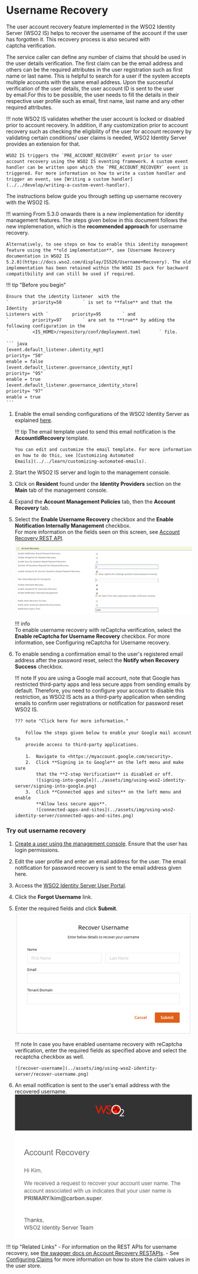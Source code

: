 # Username Recovery

The user account recovery feature implemented in the WSO2 Identity
Server (WSO2 IS) helps to recover the username of the account if the user has
forgotten it. This recovery process is also secured with
captcha verification.

The service caller can define any number of claims that should be used
in the user details verification. The first claim can be the email
address and others can be the required attributes in the user
registration such as first name or last name. This is helpful to search
for a user if the system accepts multiple accounts with the same email
address. Upon the successful verification of the user details, the user
account ID is sent to the user by email.For this to be possible, the
user needs to fill the details in their respective user profile such as
email, first name, last name and any other required attributes.

!!! note
	WSO2 IS validates whether the user account is locked or disabled prior to account recovery. In addition, if any customization prior to account recovery such as checking the eligibility of the user for account recovery by validating certain conditions/ user claims is needed, WSO2 Identity Server provides an extension for that.

	WSO2 IS triggers the `PRE_ACCOUNT_RECOVERY` event prior to user account recovery using the WSO2 IS eventing framework. A custom event handler can be written upon which the `PRE_ACCOUNT_RECOVERY` event is triggered. For more information on how to write a custom handler and trigger an event, see [Writing a custom handler](../../develop/writing-a-custom-event-handler).

The instructions below guide you through setting up username recovery
with the WSO2 IS.

!!! warning
    From 5.3.0 onwards there is a new implementation for identity management
    features. The steps given below in this document follows the new
    implemenation, which is the **recommended approach** for username
    recovery.
    
    Alternatively, to see steps on how to enable this identity management
    feature using the **old implementation**, see [Username Recovery
    documentation in WSO2 IS
    5.2.0](https://docs.wso2.com/display/IS520/Username+Recovery). The old
    implementation has been retained within the WSO2 IS pack for backward
    compatitbility and can still be used if required.
    
    
!!! tip "Before you begin"
    
    Ensure that the identity listener  with the
    `         priority=50        ` is set to **false** and that the Identity
    Listeners with `         priority=95        ` and
    `         priority=97        ` are set to **true** by adding the following configuration in the
    `         <IS_HOME>/repository/conf/deployment.toml       ` file.
    
    ``` java
    [event.default_listener.identity_mgt]
    priority= "50"
    enable = false
    [event.default_listener.governance_identity_mgt]
    priority= "95"
    enable = true
    [event.default_listener.governance_identity_store]
    priority= "97"
    enable = true
    ```


1.  Enable the email sending configurations of the WSO2 Identity Server
    as explained [here](../../setup/configuring-email-sending).

    !!! tip
        The email template used to send this email notification is
        the **AccountIdRecovery** template.
    
        You can edit and customize the email template. For more information
        on how to do this, see [Customizing Automated
        Emails](../../learn/customizing-automated-emails).
    

2.  Start the WSO2 IS server and login to the management console.

3.  Click on **Resident** found under the **Identity Providers** section
    on the **Main** tab of the management console.
4.  Expand the **Account Management Policies** tab, then the **Account
    Recovery** tab.

5.  Select the **Enable Username Recovery** checkbox and the **Enable
    Notification Internally Management** checkbox.  
    For more information on the fields seen on this screen, see [Account Recovery REST API](../../develop/using-the-account-recovery-rest-apis).
      
    ![account-recovery](../assets/img/using-wso2-identity-server/account-recovery.png) 

    !!! info   
        To enable username recovery with reCaptcha verification, select the
        **Enable reCaptcha for Username Recovery** checkbox. For more
        information, see Configuring reCaptcha for Username recovery.

6.  To enable sending a confirmation email to the user's registered
    email address after the password reset, select the **Notify when
    Recovery Success** checkbox.

    !!! note
        If you are using a Google mail account, note that Google has
        restricted third-party apps and less secure apps from sending emails
        by default. Therefore, you need to configure your account to disable
        this restriction, as WSO2 IS acts as a third-party application when
        sending emails to confirm user registrations or notification for
        password reset WSO2 IS.
    
        ??? note "Click here for more information."
    
            Follow the steps given below to enable your Google mail account to
            provide access to third-party applications.
        
            1.  Navigate to <https://myaccount.google.com/security>.
            2.  Click **Signing in to Google** on the left menu and make sure
                that the **2-step Verification** is disabled or off.  
                ![signing-into-google](../assets/img/using-wso2-identity-server/signing-into-google.png)
            3.  Click **Connected apps and sites** on the left menu and enable
                **Allow less secure apps**.  
                ![connected-apps-and-sites](../assets/img/using-wso2-identity-server/connected-apps-and-sites.png)
    

### Try out username recovery

1.  [Create a user using the management
    console](../../learn/configuring-users#creating-a-new-user-using-the-management-console). Ensure that the user has login permissions.
2.  Edit the user profile and enter an email address for the user. The
    email notification for password recovery is sent to the email
    address given here.
3.  Access the [WSO2 Identity Server User Portal](https://localhost:9443/user-portal/).
4.  Click the **Forgot Username** link.
5.  Enter the required fields and click **Submit**.  
    ![enter-fields-dashboard](../assets/img/using-wso2-identity-server/enter-fields-userportal.png) 

    !!! note
        In case you have enabled username recovery with reCaptcha
        verification, enter the required fields as specified above and
        select the recaptcha checkbox as well.
    
        ![recover-username](../assets/img/using-wso2-identity-server/recover-username.png) 

6.  An email notification is sent to the user's email address with the
    recovered username.  
    ![email-notification](../assets/img/using-wso2-identity-server/email-notification.png) 

!!! tip "Related Links" 
    -   For information on the REST APIs for username recovery, see [the swagger docs on Account Recovery RESTAPIs](../../develop/using-the-account-recovery-rest-apis).
    -   See [Configuring Claims](../../learn/configuring-claims) for more information on how to store
        the claim values in the user store.
    
